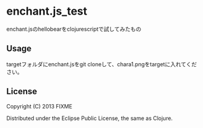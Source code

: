 # enchant.js_test

enchant.jsのhellobearをclojurescriptで試してみたもの

## Usage

targetフォルダにenchant.jsをgit cloneして、chara1.pngをtargetに入れてください。

## License

Copyright (C) 2013 FIXME

Distributed under the Eclipse Public License, the same as Clojure.
